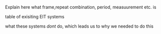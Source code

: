Explain here what frame,repeat combination, period, measuurement etc. is

table of exisiting EIT systems

what these systems *dont* do, which leads us to why we needed to do this